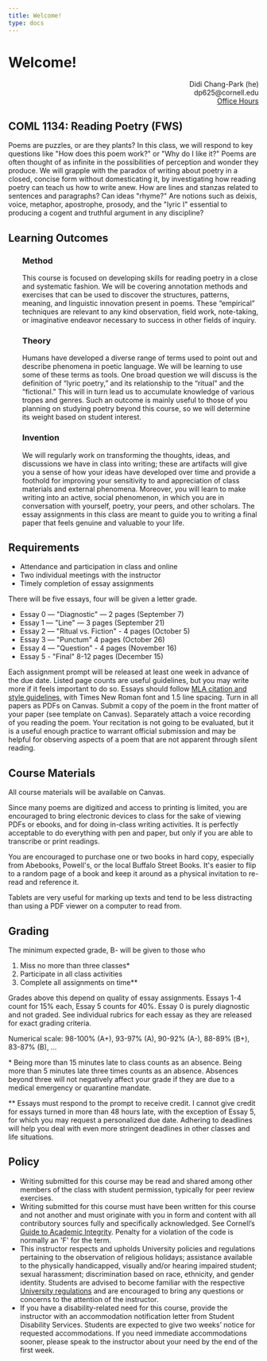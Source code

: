 ```yaml
---
title: Welcome!
type: docs
---
```


# Welcome!
<div style="text-align:right">
Didi Chang-Park (he)<br>
dp625@cornell.edu<br>
<a href="https://calendly.com/dp625">Office Hours</a>
</div>

## COML 1134: Reading Poetry (FWS)                      

Poems are puzzles, or are they plants? In this class, we will respond to key questions like "How does this poem work?" or "Why do I like it?" Poems are often thought of as infinite in the possibilities of perception and wonder they produce. We will grapple with the paradox of writing about poetry in a closed, concise form without domesticating it, by investigating how reading poetry can teach us how to write anew. How are lines and stanzas related to sentences and paragraphs? Can ideas "rhyme?" Are notions such as deixis, voice, metaphor, apostrophe, prosody, and the "lyric I" essential to producing a cogent and truthful argument in any discipline?

## Learning Outcomes
<div style="margin-left:2em">

### Method
This course is focused on developing skills for reading poetry in a close and systematic fashion. We will be covering annotation methods and exercises that can be used to discover the structures, patterns, meaning, and linguistic innovation present in poems. These “empirical” techniques are relevant to any kind observation, field work, note-taking, or imaginative endeavor necessary to success in other fields of inquiry.

### Theory
Humans have developed a diverse range of terms used to point out and describe phenomena in poetic language. We will be learning to use some of these terms as tools. One broad question we will discuss is the definition of “lyric poetry,” and its relationship to the “ritual” and the “fictional.” This will in turn lead us to accumulate knowledge of various tropes and genres. Such an outcome is mainly useful to those of you planning on studying poetry beyond this course, so we will determine its weight based on student interest.

### Invention
We will regularly work on transforming the thoughts, ideas, and discussions we have in class into writing; these are artifacts will give you a sense of how your ideas have developed over time and provide a foothold for improving your sensitivity to and appreciation of class materials and external phenomena. Moreover, you will learn to make writing into an active, social phenomenon, in which you are in conversation with yourself, poetry, your peers, and other scholars. The essay assignments in this class are meant to guide you to writing a final paper that feels genuine and valuable to your life.
</div>

## Requirements

<ul>
<li>Attendance and participation in class and online
<li>Two individual meetings with the instructor
<li>Timely completion of essay assignments
</ul>

There will be five essays, four will be given a letter grade.

* Essay 0 — "Diagnostic" — 2 pages (September 7)
* Essay 1 — "Line" — 3 pages (September 21)
* Essay 2 — "Ritual vs. Fiction" - 4 pages (October 5)
* Essay 3 — "Punctum" 4 pages (October 26)
* Essay 4 — "Question" - 4 pages (November 16)
* Essay 5 - "Final" 8-12 pages (December 15)

Each assignment prompt will be released at least one week in advance of the due date. Listed page counts are useful guidelines, but you may write more if it feels important to do so.
Essays should follow <a href="https://owl.purdue.edu/owl/research_and_citation/mla_style/mla_formatting_and_style_guide/mla_general_format.html">MLA citation and style guidelines,</a> with Times New Roman font and 1.5 line spacing. Turn in all papers as PDFs on Canvas. Submit a copy of the poem in the front matter of your paper (see template on Canvas). Separately attach a voice recording of you reading the poem. Your recitation is not going to be evaluated, but it is a useful enough practice to warrant official submission and may be helpful for observing aspects of a poem that are not apparent through silent reading.


## Course Materials

All course materials will be available on Canvas.

Since many poems are digitized and access to printing is limited, you are encouraged to bring electronic devices to class for the sake of viewing PDFs or ebooks, and for doing in-class writing activities. It is perfectly acceptable to do everything with pen and paper, but only if you are able to transcribe or print readings.

You are encouraged to purchase one or two books in hard copy, especially from Abebooks, Powell's, or the local Buffalo Street Books. It's easier to flip to a random page of a book and keep it around as a physical invitation to re-read and reference it.

Tablets are very useful for marking up texts and tend to be less distracting than using a PDF viewer on a computer to read from.

## Grading

The minimum expected grade, B- will be given to those who
1. Miss no more than three classes*
2. Participate in all class activities
3. Complete all assignments on time**

Grades above this depend on quality of essay assignments. Essays 1-4 count for 15% each, Essay 5 counts for 40%. Essay 0 is purely diagnostic and not graded. See individual rubrics for each essay as they are released for exact grading criteria.

Numerical scale: 98-100% (A+), 93-97% (A), 90-92% (A-), 88-89% (Β+), 83-87% (B), …

*&nbsp;Being more than 15 minutes late to class counts as an absence. Being more than 5 minutes late three times counts as an absence. Absences beyond three will not negatively affect your grade if they are due to a medical emergency or quarantine mandate.

** Essays must respond to the prompt to receive credit. I cannot give credit for essays turned in more than 48 hours late, with the exception of Essay 5, for which you may request a personalized due date. Adhering to deadlines will help you deal with even more stringent deadlines in other classes and life situations.

## Policy

* Writing submitted for this course may be read and shared among other members of the class with student permission, typically for peer review exercises.
* Writing submitted for this course must have been written for this course and not another and must originate with you in form and content with all contributory sources fully and specifically acknowledged. See Cornell’s <a href="https://theuniversityfaculty.cornell.edu/academic-integrity/">Guide to Academic Integrity</a>. Penalty for a violation of the code is normally an 'F' for the term.
* This instructor respects and upholds University policies and regulations pertaining to the observation of religious holidays; assistance available to the physically handicapped, visually and/or hearing impaired student; sexual harassment; discrimination based on race, ethnicity, and gender identity. Students are advised to become familiar with the respective <a href="https://www.dfa.cornell.edu/sites/default/files/vol6_4.pdf">University regulations</a> and are encouraged to bring any questions or concerns to the attention of the instructor.
* If you have a disability-related need for this course, provide the instructor with an accommodation notification letter from Student Disability Services. Students are expected to give two weeks’ notice for requested accommodations. If you need immediate accommodations sooner, please speak to the instructor about your need by the end of the first week.
